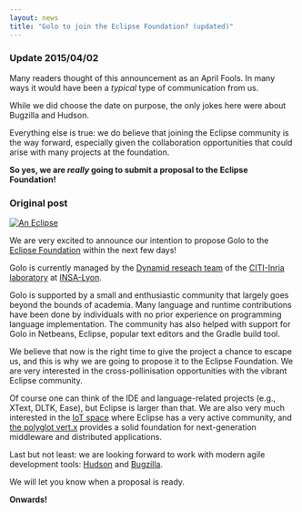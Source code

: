 ```yaml
---
layout: news
title: "Golo to join the Eclipse Foundation? (updated)"
---
```


### Update 2015/04/02

Many readers thought of this announcement as an April Fools. In many ways it would have been a _typical_ type of communication from us.

 While we did choose the date on purpose, the only jokes here were about Bugzilla and Hudson.

 Everything else is true: we do believe that joining the Eclipse community is the way forward, especially given the collaboration opportunities that could arise with many projects at the foundation.

 **So yes, we are _really_ going to submit a proposal to the Eclipse Foundation!**

### Original post

[![An Eclipse](https://farm6.staticflickr.com/5032/7241668428_e827ecccbe_c_d.jpg)](https://www.flickr.com/photos/ethanallens/7241668428/)

We are very excited to announce our intention to propose Golo to the [Eclipse Foundation](http://www.eclipse.org/) within the next few days!

Golo is currently managed by the [Dynamid reseach team](http://dynamid.citi-lab.fr/) of the [CITI-Inria laboratory](http://www.citi-lab.fr/) at [INSA-Lyon](http://www.insa-lyon.fr/).

Golo is supported by a small and enthusiastic community that largely goes beyond the bounds of academia. Many language and runtime contributions have been done by individuals with no prior experience on programming language implementation. The community has also helped with support for Golo in Netbeans, Eclipse, popular text editors and the Gradle build tool.

We believe that now is the right time to give the project a chance to escape us, and this is why we are going to propose it to the Eclipse Foundation.
We are very interested in the cross-pollinisation opportunities with the vibrant Eclipse community.

Of course one can think of the IDE and language-related projects (e.g., XText, DLTK, Ease), but Eclipse is larger than that. We are also very much interested in the [IoT space](http://iot.eclipse.org) where Eclipse has a very active community, and [the polyglot vert.x](https://projects.eclipse.org/projects/rt.vertx) provides a solid foundation for next-generation middleware and distributed applications.

Last but not least: we are looking forward to work with modern agile development tools: [Hudson](http://hudson-ci.org/) and [Bugzilla](https://www.bugzilla.org/).

We will let you know when a proposal is ready.

**Onwards!**
